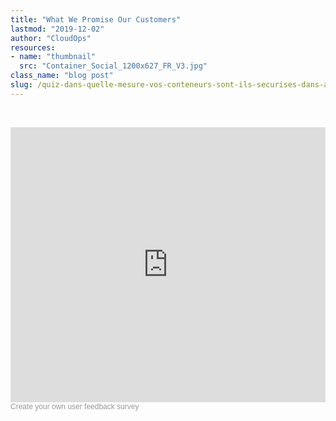 ```yaml
---
title: "What We Promise Our Customers"
lastmod: "2019-12-02"
author: "CloudOps"
resources:
- name: "thumbnail"
  src: "Container_Social_1200x627_FR_V3.jpg"
class_name: "blog post"
slug: /quiz-dans-quelle-mesure-vos-conteneurs-sont-ils-securises-dans-azure
---
```


<p>&nbsp;</p>
<div class="smcx-widget smcx-embed smcx-show smcx-widget-dark"><div class="smcx-iframe-container" style="max-width: 700px; height: 440px;"><iframe width="100%" height="100%" frameborder="0" allowtransparency="true" src="https://www.surveymonkey.com/r/X6J9Q9Q?embedded=1"></iframe></div><div class="smcx-widget-footer smcx-embed-footer">
<a style="font: 12px Helvetica, sans-serif; color: #999; text-decoration: none;" href="https://www.surveymonkey.com"> Create your own user feedback survey </a>

